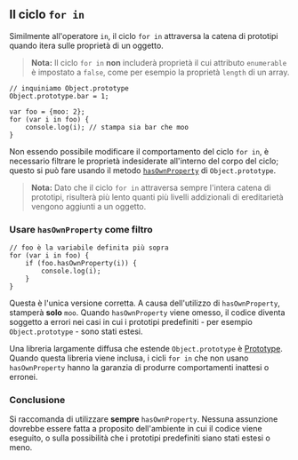 ## Il ciclo `for in`

Similmente all'operatore `in`, il ciclo `for in` attraversa la catena di prototipi quando itera sulle proprietà di un oggetto.

> **Nota:** Il ciclo `for in` **non** includerà proprietà il cui attributo `enumerable` è impostato a `false`, come per esempio la proprietà `length` di un array.
    
    // inquiniamo Object.prototype
    Object.prototype.bar = 1;

    var foo = {moo: 2};
    for (var i in foo) {
        console.log(i); // stampa sia bar che moo
    }

Non essendo possibile modificare il comportamento del ciclo `for in`, è necessario filtrare le proprietà indesiderate all'interno del corpo del ciclo; questo si può fare usando il metodo [`hasOwnProperty`](#object.hasownproperty) di `Object.prototype`.

> **Nota:** Dato che il ciclo `for in` attraversa sempre l'intera catena di prototipi, risulterà più lento quanti più livelli addizionali di ereditarietà vengono aggiunti a un oggetto.

### Usare `hasOwnProperty` come filtro

    // foo è la variabile definita più sopra
    for (var i in foo) {
        if (foo.hasOwnProperty(i)) {
            console.log(i);
        }
    }

Questa è l'unica versione corretta. A causa dell'utilizzo di `hasOwnProperty`, stamperà **solo** `moo`. Quando `hasOwnProperty` viene omesso, il codice diventa soggetto a errori nei casi in cui i prototipi predefiniti - per esempio `Object.prototype` - sono stati estesi.

Una libreria largamente diffusa che estende `Object.prototype` è [Prototype][1]. Quando questa libreria viene inclusa, i cicli `for in` che non usano `hasOwnProperty` hanno la garanzia di produrre comportamenti inattesi o erronei.

### Conclusione

Si raccomanda di utilizzare **sempre** `hasOwnProperty`. Nessuna assunzione dovrebbe essere fatta a proposito dell'ambiente in cui il codice viene eseguito, o sulla possibilità che i prototipi predefiniti siano stati estesi o meno.

[1]: http://www.prototypejs.org/


